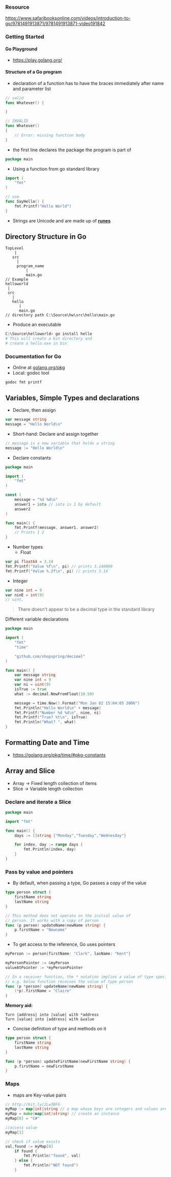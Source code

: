 ---
---

### Resource
https://www.safaribooksonline.com/videos/introduction-to-go/9781491913871/9781491913871-video191842

### Getting Started

#### Go Playground
- https://play.golang.org/

#### Structure of a Go program
- declaration of a function has to have the braces immediately after name and parameter list
```go
// valid
func Whatever() {

}

// INVALID
func Whatever() 
{
    // Error: missing function body
}
```
- the first line declares the package the program is part of 
```go
package main
```

- Using a function from go standard library
```go
import (
    "fmt"
)

// use
func SayHello() {
    fmt.Printf("Hello World")
}
```

- Strings are Unicode and are made up of [**runes**](https://blog.golang.org/strings)

## Directory Structure in Go
```
TopLevel
    |
   src
     |
     program_name
         |
         main.go
// Example
helloworld
 |
 src
   |
   hello
      |
      main.go
// directory path C:\Source\hw\src\hello\main.go
```

- Produce an executable
```bash
C:\Source\helloworld> go install hello
# This will create a bin directory and 
# create a hello.exe in bin
```

### Documentation for Go
- Online at [golang.org/pkg](https://golang.org/pkg/)
- Local: godoc tool
```
godoc fmt printf
```

## Variables, Simple Types and declarations
- Declare, then assign
```go
var message string
message = "Hello World\n"
```

- Short-hand: Declare and assign together
```go
// message is a new variable that holds a string
message := "Hello World\n"
```

- Declare constants 
```go
package main

import (
    "fmt"
)

const (
    message = "%d %d\n"
    answer1 = iota // iota is 1 by default
    answer2
)

func main() {
    fmt.Printf(message, answer1, answer2)
    // Prints 1 2
}
```

- Number types
  - Float
```go
var pi float64 = 3.14
fmt.Printf("Value %f\n", pi) // prints 3.140000
fmt.Printf("Value %.2f\n", pi) // prints 3.14
```
  - Integer
```go
var nine int = 9
var ninE = int(9)
// uint, 
```

> There doesn't appear to be a decimal type in the standard library

Different variable declarations
```go
package main

import (
	"fmt"
	"time"

	"github.com/shopspring/decimal"
)

func main() {
	var message string
	var nine int = 9
	var ni = uint(9)
	isTrue := true
	what := decimal.NewFromFloat(10.50)

	message = time.Now().Format("Mon Jan 02 15:04:05 2006")
	fmt.Println("Hello World\n" + message)
	fmt.Printf("Number %d %d\n", nine, ni)
	fmt.Printf("True? %t\n", isTrue)
	fmt.Println("What? ", what)
}
```

## Formatting Date and Time
- https://golang.org/pkg/time/#pkg-constants

## Array and Slice
- Array -> Fixed length collection of items
- Slice -> Variable length collection

### Declare and iterate a Slice
```go
package main

import "fmt"

func main() {
    days := []string {"Monday","Tuesday","Wednesday"}

    for index, day := range days {
        fmt.Println(index, day)
    }
}
```

### Pass by value and pointers
- By default, when passing a type, Go passes a copy of the value 
```go
type person struct {
    firstName string
    lastName string
}

// This method does not operate on the initial value of 
// person. It works with a copy of person
func (p person) updateName(newName string) {
    p.firstName = "Newname" 
}
```

- To get access to the reference, Go uses pointers
```go
myPerson := person{firstName: "Clark", lasName: "Kent"}

myPersonPointer := &myPerson
valueAtPointer := *myPersonPointer

// In a receiver function, the * notation implies a value of type specified
// e.g. below function receives the value of type person
func (p *person) updateName(newName string) {
    (*p).firstName = "Claire"
}
```
**Memory aid:**
```text
Turn |address| into |value| with *address
Turn |value| into |address| with &value
```

- Concise definition of type and methods on it
```go
type person struct {
    firstName string
    lastName string
}

func (p *person) updateFirstName(newFirstName string) {
    p.firstName = newFirstName
}
```

### Maps 
- maps are Key-value pairs
```go
// http://bit.ly/2Lw3BFG 
myMap := map[int]string // a map whose keys are integers and values are strings
myMap = make(map[int]string) // create an instance
myMap[0] = "C#"

//access value
myMap[1]

// check if value exists
val,found := myMap[0]
	if found {
		fmt.Println("found", val)
	} else {
		fmt.Println("NOT found")
	}
```